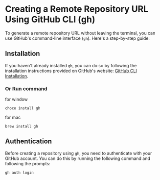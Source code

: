 # Creating a Remote Repository URL Using GitHub CLI (gh)

To generate a remote repository URL without leaving the terminal, you can use GitHub's command-line interface (`gh`). Here's a step-by-step guide:

## Installation

If you haven't already installed `gh`, you can do so by following the installation instructions provided on GitHub's website: [GitHub CLI Installation](https://cli.github.com/).
### Or Run command
for window
```https
choco install gh
```
for mac
```https
brew install gh
```

## Authentication

Before creating a repository using `gh`, you need to authenticate with your GitHub account. You can do this by running the following command and following the prompts:

```bash
gh auth login
```
